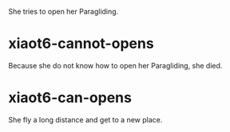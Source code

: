 She tries to open her Paragliding.

# xiaot6-cannot-opens
Because she do not know how to open her Paragliding, she died.

# xiaot6-can-opens
She fly a long distance and get to a new place.
